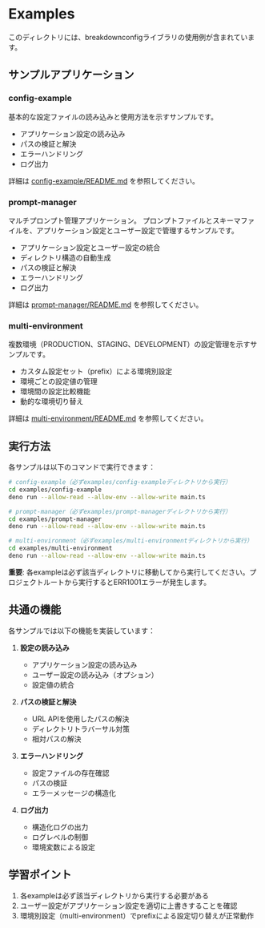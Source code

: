 # Examples

このディレクトリには、breakdownconfigライブラリの使用例が含まれています。

## サンプルアプリケーション

### config-example

基本的な設定ファイルの読み込みと使用方法を示すサンプルです。

- アプリケーション設定の読み込み
- パスの検証と解決
- エラーハンドリング
- ログ出力

詳細は [config-example/README.md](./config-example/README.md) を参照してください。

### prompt-manager

マルチプロンプト管理アプリケーション。
プロンプトファイルとスキーマファイルを、アプリケーション設定とユーザー設定で管理するサンプルです。

- アプリケーション設定とユーザー設定の統合
- ディレクトリ構造の自動生成
- パスの検証と解決
- エラーハンドリング
- ログ出力

詳細は [prompt-manager/README.md](./prompt-manager/README.md) を参照してください。

### multi-environment

複数環境（PRODUCTION、STAGING、DEVELOPMENT）の設定管理を示すサンプルです。

- カスタム設定セット（prefix）による環境別設定
- 環境ごとの設定値の管理
- 環境間の設定比較機能
- 動的な環境切り替え

詳細は [multi-environment/README.md](./multi-environment/README.md) を参照してください。

## 実行方法

各サンプルは以下のコマンドで実行できます：

```bash
# config-example（必ずexamples/config-exampleディレクトリから実行）
cd examples/config-example
deno run --allow-read --allow-env --allow-write main.ts

# prompt-manager（必ずexamples/prompt-managerディレクトリから実行）
cd examples/prompt-manager
deno run --allow-read --allow-env --allow-write main.ts

# multi-environment（必ずexamples/multi-environmentディレクトリから実行）
cd examples/multi-environment
deno run --allow-read --allow-env --allow-write main.ts
```

**重要**: 各exampleは必ず該当ディレクトリに移動してから実行してください。プロジェクトルートから実行するとERR1001エラーが発生します。

## 共通の機能

各サンプルでは以下の機能を実装しています：

1. **設定の読み込み**
   - アプリケーション設定の読み込み
   - ユーザー設定の読み込み（オプション）
   - 設定値の統合

2. **パスの検証と解決**
   - URL APIを使用したパスの解決
   - ディレクトリトラバーサル対策
   - 相対パスの解決

3. **エラーハンドリング**
   - 設定ファイルの存在確認
   - パスの検証
   - エラーメッセージの構造化

4. **ログ出力**
   - 構造化ログの出力
   - ログレベルの制御
   - 環境変数による設定

## 学習ポイント

1. 各exampleは必ず該当ディレクトリから実行する必要がある
2. ユーザー設定がアプリケーション設定を適切に上書きすることを確認
3. 環境別設定（multi-environment）でprefixによる設定切り替えが正常動作
